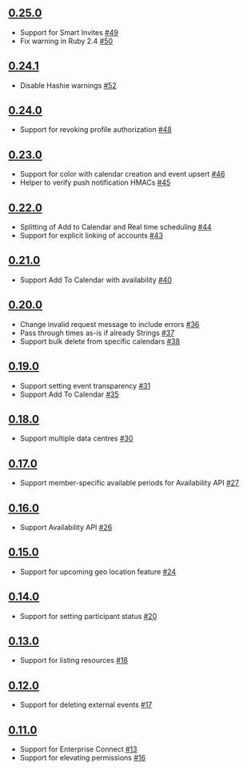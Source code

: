 ## [0.25.0]

 * Support for Smart Invites [#49]
 * Fix warning in Ruby 2.4 [#50]

## [0.24.1]

 * Disable Hashie warnings [#52]

## [0.24.0]

 * Support for revoking profile authorization [#48]

## [0.23.0]

 * Support for color with calendar creation and event upsert [#46]
 * Helper to verify push notification HMACs [#45]

## [0.22.0]

 * Splitting of Add to Calendar and Real time scheduling [#44]
 * Support for explicit linking of accounts [#43]

## [0.21.0]

 * Support Add To Calendar with availability [#40]

## [0.20.0]

 * Change invalid request message to include errors [#36]
 * Pass through times as-is if already Strings [#37]
 * Support bulk delete from specific calendars [#38]

## [0.19.0]

 * Support setting event transparency [#31]
 * Support Add To Calendar [#35]

## [0.18.0]

 * Support multiple data centres [#30]

## [0.17.0]

 * Support member-specific available periods for Availability API [#27]

## [0.16.0]

 * Support Availability API [#26]

## [0.15.0]

 * Support for upcoming geo location feature [#24]

## [0.14.0]

 * Support for setting participant status [#20]

## [0.13.0]

 * Support for listing resources [#18]

## [0.12.0]

 * Support for deleting external events [#17]

## [0.11.0]

 * Support for Enterprise Connect [#13]
 * Support for elevating permissions [#16]


[0.11.0]: https://github.com/cronofy/cronofy-ruby/releases/tag/v0.11.0
[0.12.0]: https://github.com/cronofy/cronofy-ruby/releases/tag/v0.12.0
[0.13.0]: https://github.com/cronofy/cronofy-ruby/releases/tag/v0.13.0
[0.14.0]: https://github.com/cronofy/cronofy-ruby/releases/tag/v0.14.0
[0.15.0]: https://github.com/cronofy/cronofy-ruby/releases/tag/v0.15.0
[0.16.0]: https://github.com/cronofy/cronofy-ruby/releases/tag/v0.16.0
[0.17.0]: https://github.com/cronofy/cronofy-ruby/releases/tag/v0.17.0
[0.18.0]: https://github.com/cronofy/cronofy-ruby/releases/tag/v0.18.0
[0.19.0]: https://github.com/cronofy/cronofy-ruby/releases/tag/v0.19.0
[0.20.0]: https://github.com/cronofy/cronofy-ruby/releases/tag/v0.20.0
[0.21.0]: https://github.com/cronofy/cronofy-ruby/releases/tag/v0.21.0
[0.22.0]: https://github.com/cronofy/cronofy-ruby/releases/tag/v0.22.0
[0.23.0]: https://github.com/cronofy/cronofy-ruby/releases/tag/v0.23.0
[0.24.0]: https://github.com/cronofy/cronofy-ruby/releases/tag/v0.24.0
[0.24.1]: https://github.com/cronofy/cronofy-ruby/releases/tag/v0.24.1
[0.25.0]: https://github.com/cronofy/cronofy-ruby/releases/tag/v0.25.0

[#13]: https://github.com/cronofy/cronofy-ruby/pull/13
[#16]: https://github.com/cronofy/cronofy-ruby/pull/16
[#17]: https://github.com/cronofy/cronofy-ruby/pull/17
[#18]: https://github.com/cronofy/cronofy-ruby/pull/18
[#20]: https://github.com/cronofy/cronofy-ruby/pull/20
[#24]: https://github.com/cronofy/cronofy-ruby/pull/24
[#26]: https://github.com/cronofy/cronofy-ruby/pull/26
[#27]: https://github.com/cronofy/cronofy-ruby/pull/27
[#30]: https://github.com/cronofy/cronofy-ruby/pull/30
[#31]: https://github.com/cronofy/cronofy-ruby/pull/31
[#35]: https://github.com/cronofy/cronofy-ruby/pull/35
[#36]: https://github.com/cronofy/cronofy-ruby/pull/36
[#37]: https://github.com/cronofy/cronofy-ruby/pull/37
[#38]: https://github.com/cronofy/cronofy-ruby/pull/38
[#40]: https://github.com/cronofy/cronofy-ruby/pull/40
[#43]: https://github.com/cronofy/cronofy-ruby/pull/43
[#44]: https://github.com/cronofy/cronofy-ruby/pull/44
[#45]: https://github.com/cronofy/cronofy-ruby/pull/45
[#46]: https://github.com/cronofy/cronofy-ruby/pull/46
[#48]: https://github.com/cronofy/cronofy-ruby/pull/48
[#49]: https://github.com/cronofy/cronofy-ruby/pull/49
[#50]: https://github.com/cronofy/cronofy-ruby/pull/50
[#52]: https://github.com/cronofy/cronofy-ruby/pull/52

